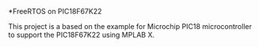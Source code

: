 *FreeRTOS on PIC18F67K22

This project is a based on the example for Microchip PIC18 microcontroller to support the PIC18F67K22 using MPLAB X. 


